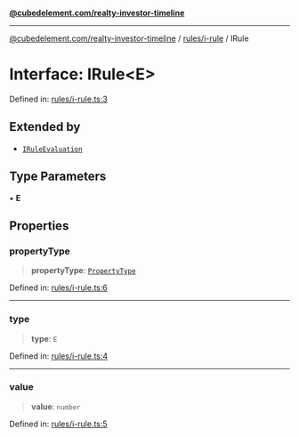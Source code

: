 [**@cubedelement.com/realty-investor-timeline**](../../../index.md)

---

[@cubedelement.com/realty-investor-timeline](../../../modules.md) / [rules/i-rule](../index.md) / IRule

# Interface: IRule\<E\>

Defined in: [rules/i-rule.ts:3](https://github.com/kvernon/realty-investor-timeline/blob/d14161e46dc540b751017ae4b2cfca53cbab658c/src/rules/i-rule.ts#L3)

## Extended by

- [`IRuleEvaluation`](../../rule-evaluation/interfaces/IRuleEvaluation.md)

## Type Parameters

• **E**

## Properties

### propertyType

> **propertyType**: [`PropertyType`](../../../properties/property-type/enumerations/PropertyType.md)

Defined in: [rules/i-rule.ts:6](https://github.com/kvernon/realty-investor-timeline/blob/d14161e46dc540b751017ae4b2cfca53cbab658c/src/rules/i-rule.ts#L6)

---

### type

> **type**: `E`

Defined in: [rules/i-rule.ts:4](https://github.com/kvernon/realty-investor-timeline/blob/d14161e46dc540b751017ae4b2cfca53cbab658c/src/rules/i-rule.ts#L4)

---

### value

> **value**: `number`

Defined in: [rules/i-rule.ts:5](https://github.com/kvernon/realty-investor-timeline/blob/d14161e46dc540b751017ae4b2cfca53cbab658c/src/rules/i-rule.ts#L5)
